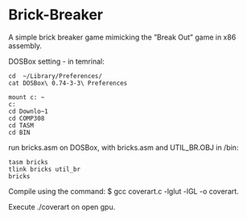 # Brick-Breaker
A simple brick breaker game mimicking the ”Break Out” game in x86 assembly.

DOSBox setting - in temrinal:
```
cd  ~/Library/Preferences/
cat DOSBox\ 0.74-3-3\ Preferences
```
```
mount c: ~
c:
cd Downlo~1
cd COMP308
cd TASM
cd BIN
```

run bricks.asm on DOSBox, with bricks.asm and UTIL_BR.OBJ in /bin:
```
tasm bricks
tlink bricks util_br
bricks
```

Compile using the command: $ gcc coverart.c -lglut -lGL -o coverart.

Execute ./coverart on open gpu.
